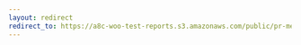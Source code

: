 ```yaml
---
layout: redirect
redirect_to: https://a8c-woo-test-reports.s3.amazonaws.com/public/pr-merge/40422/e2e/index.html
---
```

